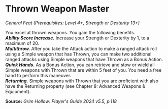 # Thrown Weapon Master
*General Feat (Prerequisites: Level 4+, Strength or Dexterity 13+)*

You excel at thrown weapons. You gain the following benefits.  
***Ability Score Increase.*** Increase your Strength or Dexterity by 1, to a maximum of 20.  
***Multithrow.*** After you take the Attack action to make a ranged attack roll using a Simple weapon that has Thrown, you can make two additional ranged attacks using Simple weapons that have Thrown as a Bonus Action.  
***Quick Hands.*** As a Bonus Action, you can retrieve and stow or wield all Simple weapons with Thrown that are within 5 feet of you. You need a free hand to perform this maneuver.  
***Returning.*** Simple weapons with Thrown that you are proficient with also have the Returning property (see Chapter 8: Advanced Weapons & Equipment).

**Source:** *Grim Hollow: Player's Guide 2024 v5.5, p.118*